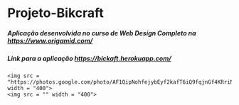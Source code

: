 # Projeto-Bikcraft

##### Aplicação desenvolvida no curso de Web Design Completo na <https://www.origamid.com/>

##### Link para a aplicação <https://bickaft.herokuapp.com/>

<p align = "center">

    <img src = "https://photos.google.com/photo/AF1QipNohfejybEyf2kafT6iQ9fqjnGf4KRriN8DNA_9" width = "400">
    <img src = "" width = "400">

</p>